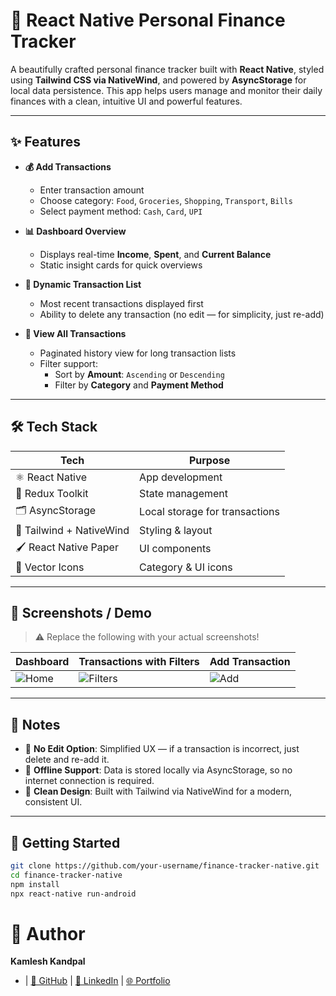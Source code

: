 # 💸 React Native Personal Finance Tracker

A beautifully crafted personal finance tracker built with **React Native**, styled using **Tailwind CSS via NativeWind**, and powered by **AsyncStorage** for local data persistence. This app helps users manage and monitor their daily finances with a clean, intuitive UI and powerful features.

---

## ✨ Features

- **💰 Add Transactions**

  - Enter transaction amount
  - Choose category: `Food`, `Groceries`, `Shopping`, `Transport`, `Bills`
  - Select payment method: `Cash`, `Card`, `UPI`

- **📊 Dashboard Overview**

  - Displays real-time **Income**, **Spent**, and **Current Balance**
  - Static insight cards for quick overviews

- **🧾 Dynamic Transaction List**

  - Most recent transactions displayed first
  - Ability to delete any transaction (no edit — for simplicity, just re-add)

- **📂 View All Transactions**
  - Paginated history view for long transaction lists
  - Filter support:
    - Sort by **Amount**: `Ascending` or `Descending`
    - Filter by **Category** and **Payment Method**

---

## 🛠 Tech Stack

| Tech                     | Purpose                        |
| ------------------------ | ------------------------------ |
| ⚛️ React Native          | App development                |
| 🧩 Redux Toolkit         | State management               |
| 🗂️ AsyncStorage          | Local storage for transactions |
| 🎨 Tailwind + NativeWind | Styling & layout               |
| 🖌️ React Native Paper    | UI components                  |
| 🧱 Vector Icons          | Category & UI icons            |

---

## 📸 Screenshots / Demo

> ⚠️ Replace the following with your actual screenshots!

| Dashboard                           | Transactions with Filters                 | Add Transaction                   |
| ----------------------------------- | ----------------------------------------- | --------------------------------- |
| ![Home](./src/screenshoot/home.jpg) | ![Filters](./src/screenshoot/filters.jpg) | ![Add](./src/screenshoot/add.jpg) |

---

## 📝 Notes

- 🔁 **No Edit Option**: Simplified UX — if a transaction is incorrect, just delete and re-add it.
- 📴 **Offline Support**: Data is stored locally via AsyncStorage, so no internet connection is required.
- 🎨 **Clean Design**: Built with Tailwind via NativeWind for a modern, consistent UI.

---

## 🚀 Getting Started

```bash
git clone https://github.com/your-username/finance-tracker-native.git
cd finance-tracker-native
npm install
npx react-native run-android

```

# 🙌 Author

**Kamlesh Kandpal**

- | [🔗 GitHub](https://github.com/KamleshKandpal1) | [🔗 LinkedIn](https://www.linkedin.com/in/kamlesh-kandpal/) | [🌐 Portfolio](https://kamlesh-kandpal.vercel.app/)
